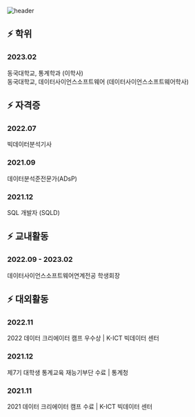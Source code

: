 ![header](https://capsule-render.vercel.app/api?type=wave&color=auto&height=300&section=header&text=Joohyeong's%20Git&fontSize=80)


<!--
**gangjoohyeong/gangjoohyeong** is a ✨ _special_ ✨ repository because its `README.md` (this file) appears on your GitHub profile.

Here are some ideas to get you started:

- 🔭 I’m currently working on ...
- 🌱 I’m currently learning ...
- 👯 I’m looking to collaborate on ...
- 🤔 I’m looking for help with ...
- 💬 Ask me about ...
- 📫 How to reach me: ...
- 😄 Pronouns: ...
- ⚡ Fun fact: ...
-->
## ⚡ 학위
<h3>2023.02</h3>
동국대학교, 통계학과 (이학사)<br>
동국대학교, 데이터사이언스소프트웨어 (데이터사이언스소프트웨어학사)

## ⚡  자격증
<h3>2022.07</h3>
빅데이터분석기사

<h3>2021.09</h3>
데이터분석준전문가(ADsP)

<h3>2021.12</h3>
SQL 개발자 (SQLD)

## ⚡  교내활동
<h3>2022.09 - 2023.02</h3>
데이터사이언스소프트웨어연계전공 학생회장

## ⚡  대외활동
<h3>2022.11</h3>
2022 데이터 크리에이터 캠프 우수상 | K-ICT 빅데이터 센터

<h3>2021.12</h3>
제7기 대학생 통계교육 재능기부단 수료 | 통계청

<h3>2021.11</h3>
2021 데이터 크리에이터 캠프 수료 | K-ICT 빅데이터 센터
